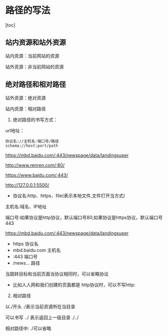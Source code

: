 # 路径的写法
[toc]

## 站内资源和站外资源

站内资源：当前网站的资源

站外资源：非当前网站的资源

## 绝对路径和相对路径

站外资源：绝对资源

站内资源：相对路径

1. 绝对路径的书写方式：

url地址：

```
协议名://主机名:端口号/路径
schema://host:port/path
```
https://mbd.baidu.com/:443/newspage/data/landingsuper

http://www.renren.com/:80/

https://www.baidu.com/:443/

http://127.0.0.1:5500/

- 协议名:http、https、file(表示本地文件,文件打开当方式)

主机名:域名、IP地址

端口号:如果协议是http协议，默认端口号80;如果协议是https协议，默认端口号443

https://mbd.baidu.com/:443/newspage/data/landingsuper
- https 协议名
- mbd.baidu.com 主机名
- :443 端口号
- /news... 路径 

当跳转目标和当前页面当协议相同时，可以省略协议
- 比如人人网和我们创建的页面都是 http协议时，可以不写http:

2. 相对路径

以./开头  ./表示当前资源所在当目录

可以书写 ../ 表示返回上一级目录 ./../

相对路径中: ./可以省略



